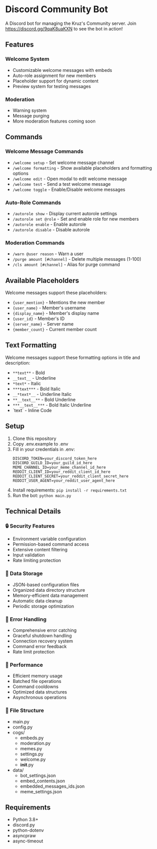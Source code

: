# Discord Community Bot

A Discord bot for managing the Kruz's Community server.
Join https://discord.gg/9qaK8uaKXN to see the bot in action!

## Features

### Welcome System
- Customizable welcome messages with embeds
- Auto-role assignment for new members
- Placeholder support for dynamic content
- Preview system for testing messages

### Moderation
- Warning system
- Message purging
- More moderation features coming soon

## Commands

### Welcome Message Commands
- `/welcome setup` - Set welcome message channel
- `/welcome formatting` - Show available placeholders and formatting options
- `/welcome edit` - Open modal to edit welcome message
- `/welcome test` - Send a test welcome message
- `/welcome toggle` - Enable/Disable welcome messages

### Auto-Role Commands
- `/autorole show` - Display current autorole settings
- `/autorole set @role` - Set and enable role for new members
- `/autorole enable` - Enable autorole
- `/autorole disable` - Disable autorole

### Moderation Commands
- `/warn @user reason` - Warn a user
- `/purge amount [#channel]` - Delete multiple messages (1-100)
- `/cls amount [#channel]` - Alias for purge command

## Available Placeholders

Welcome messages support these placeholders:
- `{user_mention}` - Mentions the new member
- `{user_name}` - Member's username
- `{display_name}` - Member's display name
- `{user_id}` - Member's ID
- `{server_name}` - Server name
- `{member_count}` - Current member count

## Text Formatting

Welcome messages support these formatting options in title and description:
- `**text**` - Bold
- `__text__` - Underline
- `*text*` - Italic
- `***text***` - Bold Italic
- `__*text*__` - Underline Italic
- `**__text__**` - Bold Underline
- `***__text__***` - Bold Italic Underline
- \`text\` - Inline Code

## Setup

1. Clone this repository
2. Copy .env.example to .env
3. Fill in your credentials in .env:
   ```env
   DISCORD_TOKEN=your_discord_token_here
   DISCORD_GUILD_ID=your_guild_id_here
   MEME_CHANNEL_ID=your_meme_channel_id_here
   REDDIT_CLIENT_ID=your_reddit_client_id_here
   REDDIT_CLIENT_SECRET=your_reddit_client_secret_here
   REDDIT_USER_AGENT=your_reddit_user_agent_here
   ```
4. Install requirements: `pip install -r requirements.txt`
5. Run the bot: `python main.py`

## Technical Details

### 🔒 Security Features
- Environment variable configuration
- Permission-based command access
- Extensive content filtering
- Input validation
- Rate limiting protection

### 💾 Data Storage
- JSON-based configuration files
- Organized data directory structure
- Memory-efficient data management
- Automatic data cleanup
- Periodic storage optimization

### 🔄 Error Handling
- Comprehensive error catching
- Graceful shutdown handling
- Connection recovery system
- Command error feedback
- Rate limit protection

### 🚀 Performance
- Efficient memory usage
- Batched file operations
- Command cooldowns
- Optimized data structures
- Asynchronous operations

### 📁 File Structure
- main.py
- config.py
- cogs/
  - embeds.py
  - moderation.py
  - memes.py
  - settings.py
  - welcome.py
  - __init__.py
- data/
  - bot_settings.json
  - embed_contents.json
  - embedded_messages_ids.json
  - meme_settings.json

## Requirements
- Python 3.8+
- discord.py
- python-dotenv
- asyncpraw
- async-timeout